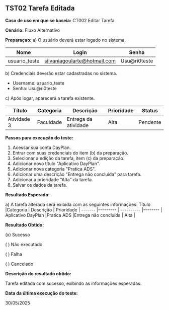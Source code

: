 ## TST02 Tarefa Editada

**Caso de uso em que se baseia:** CT002 Editar Tarefa

**Cenário:** Fluxo Alternativo

**Preparaçao:** 
a) O usuário deverá estar logado no sistema.

| Nome          | Login    | Senha  |
|----------     | ------   |------  |
| usuario_teste | silvaniagoularte@hotmail.com | Usu@ri0teste |

b) Credenciais deverão estar cadastradas no sistema.
* Username: usuario_teste
* Senha: Usu@ri0teste

c) Após logar, aparecerá a tarefa existente.

| Título    | Categoria | Descrição           | Prioridade | Status   |
|-------    | --------- | ----------          |--------    | ------   |
|Atividade 3| Faculdade | Entrega da atividade| Alta       | Pendente |

**Passos para execução do teste:**
1. Acessar sua conta DayPlan.
2. Entrar com suas credenciais do item (b) da preparação.
3. Selecionar a edição da tarefa, item (c) da preparação.
4. Adicionar novo título "Aplicativo DayPlan".
5. Adicionar nova categoria "Pratica ADS".
5. Adicionar uma descrição "Entrega não concluída" para tarefa.
6. Adicionar a prioridade "Alta" da tarefa.
7. Salvar os dados da tarefa.

**Resultado Esperado:** 

a) A tarefa alterada será exibida com as seguintes informações:
 Título             |Categoria   | Descrição            | Prioridade |
 -------            |---------   | ----------           |--------    |
 Aplicativo DayPlan |Pratica ADS |Entrega não concluída | Alta       |

**Resultado Obtido:**

(x) Sucesso

( ) Não executado

( ) Falha

( ) Cancelado

**Descrição do resultado obtido:**

Tarefa editada com sucesso, exibindo as informações esperadas.

**Data da última execução do teste:**

30/05/2025